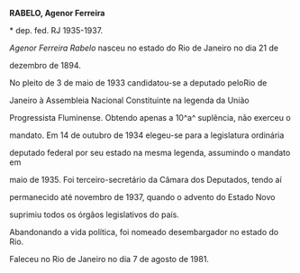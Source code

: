 **RABELO, Agenor Ferreira**



\* dep. fed. RJ 1935-1937.



*Agenor Ferreira Rabelo* nasceu no estado do Rio de Janeiro no dia 21 de

dezembro de 1894.



No pleito de 3 de maio de 1933 candidatou-se a deputado peloRio de

Janeiro à Assembleia Nacional Constituinte na legenda da União

Progressista Fluminense. Obtendo apenas a 10^a^ suplência, não exerceu o

mandato. Em 14 de outubro de 1934 elegeu-se para a legislatura ordinária

deputado federal por seu estado na mesma legenda, assumindo o mandato em

maio de 1935. Foi terceiro-secretário da Câmara dos Deputados, tendo aí

permanecido até novembro de 1937, quando o advento do Estado Novo

suprimiu todos os órgãos legislativos do país.



Abandonando a vida política, foi nomeado desembargador no estado do Rio.



Faleceu no Rio de Janeiro no dia 7 de agosto de 1981.



